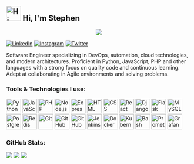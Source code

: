<div>
  <h2>
  <img src="https://res.cloudinary.com/murste/image/upload/v1713870525/icons/Hi_snstgs.gif" alt="Hi" width="40" />
  Hi, I'm Stephen
  </h2>
  <p align="center">
  <a href="https://github.com/getintorj/readme-typing-svg">
    <img src="https://readme-typing-svg.demolab.com/?lines=Stephen%20Murichu%20;Software%20Engineer%20;DevOps%20Engineer%20;Web%20Developer%20;Full-Stack%20Developer;&font=Fira%20Code&center=true&width=440&height=45&color=00FFFF&vCenter=true&pause=1000&size=22" /></a>
</p>
</div>

 [![LinkedIn](https://img.shields.io/badge/LinkedIn-%230077B5.svg?logo=linkedin&logoColor=white)](https://www.linkedin.com/in/stephen-murichu/) [![Instagram](https://img.shields.io/badge/Instagram-%23E4405F.svg?logo=Instagram&logoColor=white)](https://instagram.com/steve_munuhe) [![Twitter](https://img.shields.io/badge/Twitter-1DA1F2?logo=Twitter&logoColor=white)](https://x.com/stephen_munuhe)

<p>
Software Engineer specializing in DevOps, automation, cloud technologies, and modern architectures. Proficient in Python, JavaScript, PHP and other languages with a strong focus on quality code and continuous learning. Adept at collaborating in Agile environments and solving problems.
</p>

### Tools & Technologies I use:
<p align="left">
    <img src="https://img.icons8.com/color/48/000000/python.png" alt="Python" width="40" height="40"/>
    <img src="https://img.icons8.com/color/48/000000/javascript.png" alt="JavaScript" width="40" height="40"/>
    <img src="https://img.icons8.com/?size=100&id=UGYn5TapNioV&format=png&color=000000" alt="PHP" width="40" height="40"/>
    <img src="https://img.icons8.com/?size=100&id=54087&format=png&color=000000" alt="Node.js" width="40" height="40"/>
    <img src="https://img.icons8.com/?size=100&id=PZQVBAxaueDJ&format=png&color=000000" alt="Express" width="40" height="40"/>
    <img src="https://img.icons8.com/color/48/000000/html-5.png" alt="HTML" width="40" height="40"/>
    <img src="https://img.icons8.com/color/48/000000/css3.png" alt="CSS" width="40" height="40"/>
    <img src="https://img.icons8.com/officel/48/000000/react.png" alt="React" width="40" height="40"/>
    <img src="https://img.icons8.com/color/48/000000/django.png" alt="Django" width="40" height="40"/>
    <img src="https://img.icons8.com/nolan/64/flask.png" alt="Flask" width="40" height="40"/>
    <img src="https://img.icons8.com/color/48/000000/mysql.png" alt="MySQL" width="40" height="40"/>
    <img src="https://img.icons8.com/color/48/postgreesql.png" alt="PostgreSQL" width="40" height="40"/>
    <img src="https://img.icons8.com/color/48/000000/redis.png" alt="Redis" width="40" height="40"/>
    <img src="https://img.icons8.com/color/48/000000/git.png" alt="Git" width="40" height="40"/>
    <img src="https://img.icons8.com/nolan/64/github.png" alt="GitHub" width="40" height="40"/>
    <img src="https://res.cloudinary.com/murste/image/upload/v1713867096/icons/GitHub_Actions_qtiqeh.png" alt="GitHub Actions" width="40" height="40"/>
    <img src="https://img.icons8.com/color/48/000000/jenkins.png" alt="Jenkins" width="40" height="40"/>
    <img src="https://img.icons8.com/color/48/000000/docker.png" alt="Docker" width="40" height="40"/>
    <img src="https://img.icons8.com/color/48/000000/kubernetes.png" alt="Kubernetes" width="40" height="40"/>
    <img src="https://img.icons8.com/color/48/bash.png" alt="Bash" width="40" height="40"/>
    <img src="https://img.icons8.com/color/48/prometheus-app.png" alt="Prometheus" width="40" height="40"/>
    <img src="https://img.icons8.com/fluency/48/grafana.png" alt="Grafana" width="40" height="40"/>
</p>

### GitHub Stats:
![](https://github-readme-stats.vercel.app/api?username=munuhee&theme=dark&hide_border=false&include_all_commits=false&count_private=false)
![](https://github-readme-streak-stats.herokuapp.com/?user=munuhee&theme=dark&hide_border=false)
![](https://github-readme-stats.vercel.app/api/top-langs/?username=munuhee&theme=dark&hide_border=false&include_all_commits=false&count_private=false&layout=compact)
